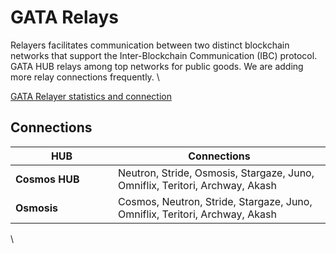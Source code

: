 # GATA Relays

Relayers facilitates communication between two distinct blockchain networks that support the Inter-Blockchain Communication (IBC) protocol. GATA HUB relays among top networks for public goods. We are adding more relay connections frequently. \


[GATA Relayer statistics and connection ](https://relayers.smartstake.io/relayer/44937E3DA9AA699A)

## Connections&#x20;

<table><thead><tr><th width="148">HUB</th><th>Connections</th></tr></thead><tbody><tr><td><strong>Cosmos HUB</strong></td><td>Neutron, Stride, Osmosis, Stargaze, Juno, Omniflix, Teritori, Archway, Akash</td></tr><tr><td><strong>Osmosis</strong></td><td>Cosmos, Neutron, Stride, Stargaze, Juno, Omniflix, Teritori, Archway, Akash</td></tr></tbody></table>

\
